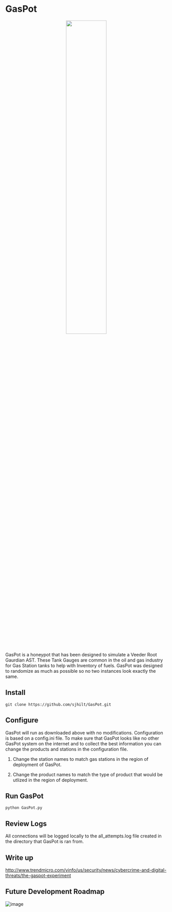 # GasPot

<p align="center">
<img src="https://github.com/RoseSecurity/GasPot/assets/72598486/bcecc38d-1258-4681-a94c-810e9715c328" width=50% height=50%>
</p>


GasPot is a honeypot that has been designed to simulate a Veeder Root Gaurdian AST. These Tank Gauges are common in the oil and gas industry for Gas Station tanks to help with Inventory of fuels. GasPot was designed to randomize as much as possible so no two instances look exactly the same. 

## Install
		
	git clone https://github.com/sjhilt/GasPot.git
	

## Configure
GasPot will run as downloaded above with no modifications. Configuration is based on a config.ini file. To make sure that GasPot looks like no other GasPot system on the internet and to collect the best information you can change the products and stations in the configuration file. 

1) Change the station names to match gas stations in the region of deployment of GasPot.

2) Change the product names to match the type of product that would be utlized in the region of deployment. 

## Run GasPot
		
	python GasPot.py
	
## Review Logs
All connections will be logged locally to the all_attempts.log file created in the directory that GasPot is ran from. 
	
## Write up

http://www.trendmicro.com/vinfo/us/security/news/cybercrime-and-digital-threats/the-gaspot-experiment

## Future Development Roadmap

![image](https://github.com/RoseSecurity/GasPot/assets/72598486/49da6c46-606f-4213-9e0a-17e180da083f)
